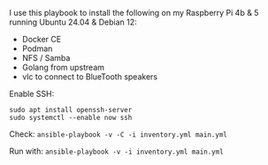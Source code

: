 
I use this playbook to install the following on my Raspberry Pi 4b & 5 running Ubuntu 24.04 & Debian 12:
 - Docker CE
 - Podman
 - NFS / Samba
 - Golang from upstream
 - vlc to connect to BlueTooth speakers

Enable SSH:

```
sudo apt install openssh-server
sudo systemctl --enable now ssh
```

Check:
`ansible-playbook -v -C -i inventory.yml main.yml`

Run with:
`ansible-playbook -v -i inventory.yml main.yml`
